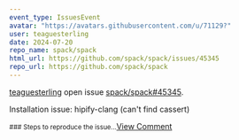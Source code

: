 ```yaml
---
event_type: IssuesEvent
avatar: "https://avatars.githubusercontent.com/u/71129?"
user: teaguesterling
date: 2024-07-20
repo_name: spack/spack
html_url: https://github.com/spack/spack/issues/45345
repo_url: https://github.com/spack/spack
---
```


<a href='https://github.com/teaguesterling' target='_blank'>teaguesterling</a> open issue <a href='https://github.com/spack/spack/issues/45345' target='_blank'>spack/spack#45345</a>.

<p>Installation issue: hipify-clang (can't find cassert)</p><small>### Steps to reproduce the issue...</small><a href='https://github.com/spack/spack/issues/45345' target='_blank'>View Comment</a>